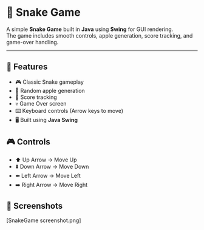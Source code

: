 # 🐍 Snake Game 
A simple **Snake Game** built in **Java** using **Swing** for GUI rendering.  
The game includes smooth controls, apple generation, score tracking, and game-over handling.

---

## 🚀 Features
* 🎮 Classic Snake gameplay  
* 🍎 Random apple generation  
* 🧮 Score tracking  
* 💀 Game Over screen  
* ⌨️ Keyboard controls (Arrow keys to move)  
* 🖥️ Built using **Java Swing**

## 🎮 Controls
* ⬆️ Up Arrow → Move Up
* ⬇️ Down Arrow → Move Down
* ⬅️ Left Arrow → Move Left
* ➡️ Right Arrow → Move Right

## 📸 Screenshots
[SnakeGame screenshot.png]
